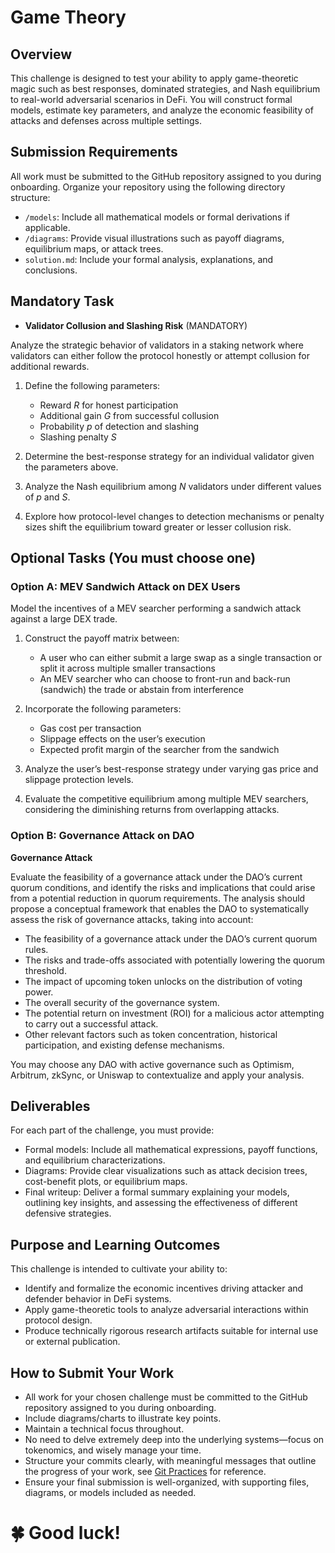 # Game Theory

## Overview

This challenge is designed to test your ability to apply game-theoretic magic such as best responses, dominated strategies, and Nash equilibrium to real-world adversarial scenarios in DeFi. You will construct formal models, estimate key parameters, and analyze the economic feasibility of attacks and defenses across multiple settings.

## Submission Requirements

All work must be submitted to the GitHub repository assigned to you during onboarding. Organize your repository using the following directory structure:

* `/models`: Include all mathematical models or formal derivations if applicable.
* `/diagrams`: Provide visual illustrations such as payoff diagrams, equilibrium maps, or attack trees.
* `solution.md`: Include your formal analysis, explanations, and conclusions.

## Mandatory Task

- **Validator Collusion and Slashing Risk** (MANDATORY) 

Analyze the strategic behavior of validators in a staking network where validators can either follow the protocol honestly or attempt collusion for additional rewards.

1. Define the following parameters:

    * Reward $R$ for honest participation
    * Additional gain $G$ from successful collusion
    * Probability $p$ of detection and slashing
    * Slashing penalty $S$

2. Determine the best-response strategy for an individual validator given the parameters above.

3. Analyze the Nash equilibrium among $N$ validators under different values of $p$ and $S$.

4. Explore how protocol-level changes to detection mechanisms or penalty sizes shift the equilibrium toward greater or lesser collusion risk.

## Optional Tasks (You must choose one)

### Option A: MEV Sandwich Attack on DEX Users

Model the incentives of a MEV searcher performing a sandwich attack against a large DEX trade.

1. Construct the payoff matrix between:

    - A user who can either submit a large swap as a single transaction or split it across multiple smaller transactions
    - An MEV searcher who can choose to front-run and back-run (sandwich) the trade or abstain from interference

2. Incorporate the following parameters:

    - Gas cost per transaction
    - Slippage effects on the user’s execution
    - Expected profit margin of the searcher from the sandwich

3. Analyze the user’s best-response strategy under varying gas price and slippage protection levels.

4. Evaluate the competitive equilibrium among multiple MEV searchers, considering the diminishing returns from overlapping attacks.

### Option B: Governance Attack on DAO

**Governance Attack** 

Evaluate the feasibility of a governance attack under the DAO’s current quorum conditions, and identify the risks and implications that could arise from a potential reduction in quorum requirements. The analysis should propose a conceptual framework that enables the DAO to systematically assess the risk of governance attacks, taking into account:

- The feasibility of a governance attack under the DAO’s current quorum rules.
- The risks and trade-offs associated with potentially lowering the quorum threshold.
- The impact of upcoming token unlocks on the distribution of voting power.
- The overall security of the governance system.
- The potential return on investment (ROI) for a malicious actor attempting to carry out a successful attack.
- Other relevant factors such as token concentration, historical participation, and existing defense mechanisms.

You may choose any DAO with active governance such as Optimism, Arbitrum, zkSync, or Uniswap to contextualize and apply your analysis.

## Deliverables

For each part of the challenge, you must provide:

* Formal models: Include all mathematical expressions, payoff functions, and equilibrium characterizations.
* Diagrams: Provide clear visualizations such as attack decision trees, cost-benefit plots, or equilibrium maps.
* Final writeup: Deliver a formal summary explaining your models, outlining key insights, and assessing the effectiveness of different defensive strategies.

## Purpose and Learning Outcomes

This challenge is intended to cultivate your ability to:
- Identify and formalize the economic incentives driving attacker and defender behavior in DeFi systems.
- Apply game-theoretic tools to analyze adversarial interactions within protocol design.
- Produce technically rigorous research artifacts suitable for internal use or external publication.

## How to Submit Your Work

- All work for your chosen challenge must be committed to the GitHub repository assigned to you during onboarding.
- Include diagrams/charts to illustrate key points.
- Maintain a technical focus throughout.
- No need to delve extremely deep into the underlying systems—focus on tokenomics, and wisely manage your time.
- Structure your commits clearly, with meaningful messages that outline the progress of your work, see [Git Practices](/docs/processes/github/git-practices.md) for reference.
- Ensure your final submission is well-organized, with supporting files, diagrams, or models included as needed.

# 🍀 Good luck!

